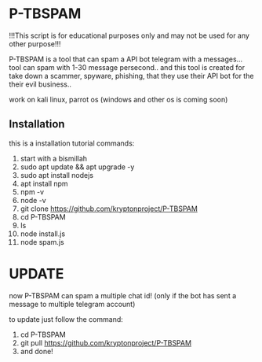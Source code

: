 # P-TBSPAM
!!!This script is for educational purposes only and may not be used for any other purpose!!!


P-TBSPAM is a tool that can spam a API bot telegram with a messages... tool can spam with 1-30 message persecond.. and this tool is created for take down a scammer, spyware, phishing, that they use their API bot for the their evil business..

work on kali linux, parrot os
(windows and other os is coming soon)

## Installation
this is a installation tutorial commands:
1. start with a bismillah
2. sudo apt update && apt upgrade -y
3. sudo apt install nodejs
4. apt install npm
5. npm -v
6. node -v
7. git clone https://github.com/kryptonproject/P-TBSPAM
8. cd P-TBSPAM
9. ls
10. node install.js
11. node spam.js


# UPDATE
now P-TBSPAM can spam a multiple chat id! (only if the bot has sent a message to multiple telegram account)

to update just follow the command:
1. cd P-TBSPAM
2. git pull https://github.com/kryptonproject/P-TBSPAM
3. and done!

